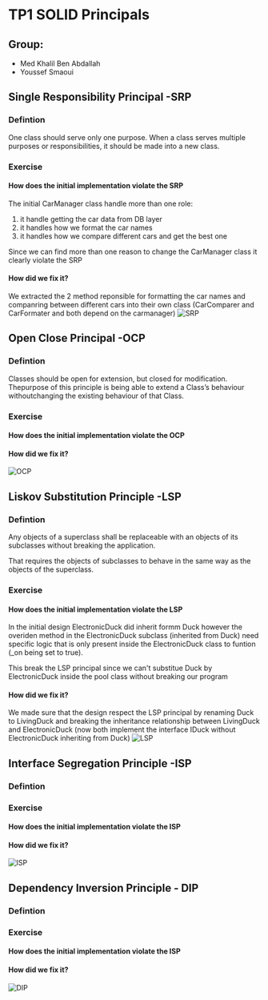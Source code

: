 # TP1 SOLID Principals
## Group:
- Med Khalil Ben Abdallah
- Youssef Smaoui

## Single Responsibility Principal -SRP
### Defintion

One class should serve only one purpose. When a class serves multiple purposes or responsibilities, it should be made into a new class.
### Exercise
#### How does the initial implementation violate the SRP
The initial CarManager class handle more than one role: 
1. it handle getting the car data from DB layer 
2. it handles how we format the car names
3. it handles how we compare different cars and get the best one

Since we can find more than one reason to change the CarManager class it clearly violate the SRP 
#### How did we fix it?
We extracted the 2 method reponsible for formatting the car names and companring between different cars into their own class (CarComparer and CarFormater and both depend on the carmanager)
![SRP](/out/SRP/ClassDiagramSRP/ClassDiagramSRP.png?raw=true "SRP")

## Open Close Principal -OCP
### Defintion
Classes should be open for extension, but closed for modification. Thepurpose of this principle is being able to extend a Class’s behaviour withoutchanging the existing behaviour of that Class.
### Exercise

#### How does the initial implementation violate the OCP
#### How did we fix it?
![OCP](/out/OCP/ClassDiagramOCP/ClassDiagramOCP.png?raw=true "OCP")

## Liskov Substitution Principle -LSP
### Defintion
Any objects of a superclass shall be replaceable with an objects of its subclasses without breaking the application. 

That requires the objects of subclasses to behave in the same way as the objects of the superclass.
### Exercise
#### How does the initial implementation violate the LSP
In the initial design ElectronicDuck did inherit formm Duck however the overiden method in the ElectronicDuck subclass (inherited from Duck) need specific logic that is only present inside the ElectronicDuck class to funtion (_on being set to true). 

This break the  LSP principal since we can't substitue Duck by ElectronicDuck inside the pool class without breaking our program

#### How did we fix it?
We made sure that the design respect the LSP principal by renaming Duck to LivingDuck and breaking the inheritance relationship between LivingDuck and ElectronicDuck (now both implement the interface IDuck without ElectronicDuck inheriting from Duck)
![LSP](/out/LSP/ClassDiagramLSP/ClassDiagramLSP.png?raw=true "LSP")

## Interface Segregation Principle -ISP
### Defintion

### Exercise

#### How does the initial implementation violate the ISP
#### How did we fix it?
![ISP](/out/ISP/ClassDiagramISP/ClassDiagramISP.png?raw=true "ISP")

## Dependency Inversion Principle - DIP
### Defintion

### Exercise

#### How does the initial implementation violate the ISP
#### How did we fix it?
![DIP](/out/DIP/ClassDiagramDIP/ClassDiagramDIP.png?raw=true "DIP")